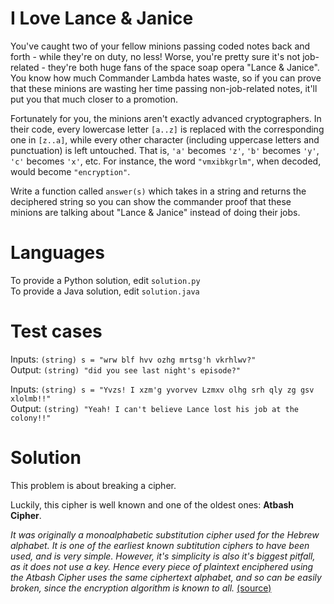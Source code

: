 I Love Lance & Janice
=====================

You've caught two of your fellow minions passing coded notes back and forth - while they're on duty, no less! Worse, you're pretty sure it's not job-related - they're both huge fans of the space soap opera "Lance & Janice". You know how much Commander Lambda hates waste, so if you can prove that these minions are wasting her time passing non-job-related notes, it'll put you that much closer to a promotion. 

Fortunately for you, the minions aren't exactly advanced cryptographers. In their code, every lowercase letter `[a..z]` is replaced with the corresponding one in `[z..a]`, while every other character (including uppercase letters and punctuation) is left untouched.  That is, `'a'` becomes `'z'`, `'b'` becomes `'y'`, `'c'` becomes `'x'`, etc.  For instance, the word `"vmxibkgrlm"`, when decoded, would become `"encryption"`.

Write a function called `answer(s)` which takes in a string and returns the deciphered string so you can show the commander proof that these minions are talking about "Lance & Janice" instead of doing their jobs.


Languages
=========

To provide a Python solution, edit `solution.py`
<br>
To provide a Java solution, edit `solution.java`

Test cases
==========

Inputs: `(string) s = "wrw blf hvv ozhg mrtsg'h vkrhlwv?"`
<br>
Output: `(string) "did you see last night's episode?"`


Inputs: `(string) s = "Yvzs! I xzm'g yvorvev Lzmxv olhg srh qly zg gsv xlolmb!!"`
<br>
Output: `(string) "Yeah! I can't believe Lance lost his job at the colony!!"`


Solution
========

This problem is about breaking a cipher.

Luckily, this cipher is well known and one of the oldest ones: **Atbash Cipher**.

_It was originally a monoalphabetic substitution cipher used for the Hebrew alphabet.
 It is one of the earliest known subtitution ciphers to have been used, and is very simple.
 However, it's simplicity is also it's biggest pitfall, as it does not use a key.
 Hence every piece of plaintext enciphered using the Atbash Cipher uses the same ciphertext alphabet, and so can be easily broken, since the encryption algorithm is known to all._ [(source)](http://crypto.interactive-maths.com/atbash-cipher.html)
